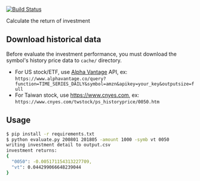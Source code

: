 [![Build Status](https://travis-ci.org/librah/invest_calculator.svg?branch=master)](https://travis-ci.org/librah/invest_calculator)

Calculate the return of investment

## Download historical data
Before evaluate the investment performance, you must download the symbol's history price data
to `cache/` directory.

- For US stock/ETF, use [Alpha Vantage](https://www.alphavantage.co) API, ex:
  `https://www.alphavantage.co/query?function=TIME_SERIES_DAILY&symbol=amzn&apikey=your_key&outputsize=full`
- For Taiwan stock, use https://www.cnyes.com, ex: `https://www.cnyes.com/twstock/ps_historyprice/0050.htm`

## Usage

```sh
$ pip install -r requirements.txt
$ python evaluate.py 200801 201805 -amount 1000 -symb vt 0050
writing investment detail to output.csv
investment returns:
{
  "0050": -0.005171154313227709,
  "vt": 0.044299066648239044
}
```
